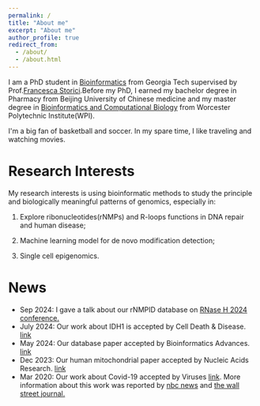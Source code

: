 ```yaml
---
permalink: /
title: "About me"
excerpt: "About me"
author_profile: true
redirect_from: 
  - /about/
  - /about.html
---
```


I am a PhD student in [Bioinformatics](https://bioinformatics.gatech.edu/) from Georgia Tech supervised by Prof.[Francesca Storici](https://storicilab.gatech.edu/).Before my PhD, I earned my bachelor degree in Pharmacy from Beijing University of Chinese medicine and my master degree in [Bioinformatics and Computational Biology](https://www.wpi.edu/academics/departments/bioinformatics-computational-biology) from Worcester Polytechnic Institute(WPI).

I'm a big fan of basketball and soccer. In my spare time, I like traveling and watching movies.



Research Interests
======
My research interests is using bioinformatic methods to study the principle and biologically meaningful patterns of genomics, especially in:

1) Explore ribonucleotides(rNMPs) and R-loops functions in DNA repair and human disease;

2) Machine learning model for de novo modification detection;

3) Single cell epigenomics.



News
======
* Sep 2024: I gave a talk about our rNMPID database on [RNase H 2024 conference.](https://4r-rtg.de/rnaseh-2024/)
* July 2024: Our work about IDH1 is accepted by Cell Death & Disease. [link](https://doi.org/10.1038/s41419-024-06625-6)
* May 2024: Our database paper accepted by Bioinformatics Advances. [link](https://doi.org/10.1093/bioadv/vbae063)
* Dec 2023: Our human mitochondrial paper accepted by Nucleic Acids Research. [link](https://doi.org/10.1093/nar/gkad1204)
* Mar 2020: Our work about Covid-19 accepted by Viruses [link](https://doi.org/10.3390/v12040360). More information about this work was reported by [nbc news](https://www.nbcboston.com/news/local/wpi-professor-unveils-3d-model-of-coronavirus/2076624/) and [the wall street journal.](https://www.wsj.com/articles/sharing-data-faster-to-fight-an-epidemic-11582314253)

